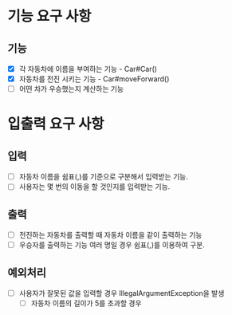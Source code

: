 # 기능 요구 사항

## 기능
- [x] 각 자동차에 이름을 부여하는 기능 - Car#Car()
- [x] 자동차를 전진 시키는 기능 - Car#moveForward()
- [ ] 어떤 차가 우승했는지 계산하는 기능

# 입출력 요구 사항

## 입력
- [ ] 자동차 이름을 쉼표(,)를 기준으로 구분해서 입력받는 기능.
- [ ] 사용자는 몇 번의 이동을 할 것인지를 입력받는 기능.

## 출력
- [ ] 전진하는 자동차를 출력할 때 자동차 이름을 같이 출력하는 기능
- [ ] 우승자를 출력하는 기능 여러 명일 경우 쉼표(,)를 이용하여 구분. 

## 예외처리
- [ ] 사용자가 잘못된 값을 입력할 경우 IllegalArgumentException을 발생
  - [ ] 자동차 이름의 길이가 5를 초과할 경우